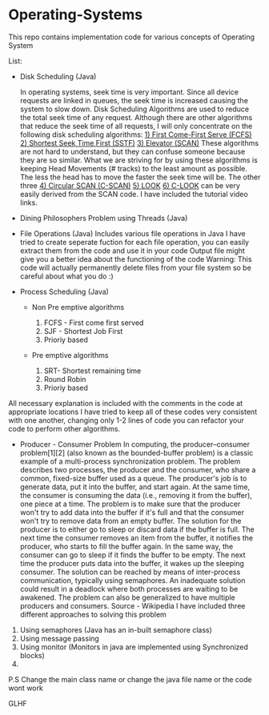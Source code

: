 # Operating-Systems

This repo contains implementation code for various concepts of Operating System

List: 
* Disk Scheduling (Java)

    In operating systems, seek time is very important. Since all device requests are linked in queues, the seek time is increased causing the system to slow down. Disk Scheduling Algorithms are used to reduce the total seek time of any request.
Although there are other algorithms that reduce the seek time of all requests, I will only concentrate on the following disk scheduling algorithms:
[1) First Come-First Serve (FCFS)](https://www.youtube.com/watch?v=X63lwwQtpic)
[2) Shortest Seek Time First (SSTF)](https://www.youtube.com/watch?v=X63lwwQtpic)
[3) Elevator (SCAN)](https://www.youtube.com/watch?v=3wwadNI2OMc&t=273s)
These algorithms are not hard to understand, but they can confuse someone because they are so similar. What we are striving for by using these algorithms is keeping Head Movements (# tracks) to the least amount as possible. The less the head has to move the faster the seek time will be.
The other three
[4) Circular SCAN (C-SCAN)](https://www.youtube.com/watch?v=3wwadNI2OMc&t=273s)
[5) LOOK](https://www.youtube.com/watch?v=junVVYqF4ms)
[6) C-LOOK](https://www.youtube.com/watch?v=junVVYqF4ms)
can be very easily derived from the SCAN code.
I have included the tutorial video links.

* Dining Philosophers Problem using Threads (Java)

* File Operations (Java)
Includes various file operations in Java
I have tried to create seperate fuction for each file operation, you can easily extract them from the code and use it in your code
Output file might give you a better idea about the functioning of the code
Warning: This code will actually permanently delete files from your file system so be careful about what you do :)

* Process Scheduling (Java)
  * Non Pre emptive algorithms
    1. FCFS - First come first served
    2. SJF - Shortest Job First
    3. Prioriy based

  * Pre emptive algorithms
    1. SRT- Shortest remaining time
    2. Round Robin
    3. Prioriy based
    
All necessary explanation is included with the comments in the code at appropriate locations
I have tried to keep all of these codes very consistent with one another, changing only 1-2 lines of code you can refactor your code to perform other algorithms.

* Producer - Consumer Problem
    In computing, the producer–consumer problem[1][2] (also known as the bounded-buffer problem) is a classic example of a multi-process synchronization problem. The problem describes two processes, the producer and the consumer, who share a common, fixed-size buffer used as a queue. The producer's job is to generate data, put it into the buffer, and start again. At the same time, the consumer is consuming the data (i.e., removing it from the buffer), one piece at a time. The problem is to make sure that the producer won't try to add data into the buffer if it's full and that the consumer won't try to remove data from an empty buffer.
The solution for the producer is to either go to sleep or discard data if the buffer is full. The next time the consumer removes an item from the buffer, it notifies the producer, who starts to fill the buffer again. In the same way, the consumer can go to sleep if it finds the buffer to be empty. The next time the producer puts data into the buffer, it wakes up the sleeping consumer. The solution can be reached by means of inter-process communication, typically using semaphores. An inadequate solution could result in a deadlock where both processes are waiting to be awakened. The problem can also be generalized to have multiple producers and consumers.
Source - Wikipedia
I have included three different approaches to solving this problem
1. Using semaphores (Java has an in-built semaphore class)
2. Using message passing
3. Using monitor (Monitors in java are implemented using Synchronized blocks)
4. 
P.S 
Change the main class name or change the java file name or the code wont work

GLHF

